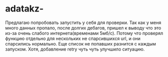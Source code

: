# adatakz-

Предлагаю попробовать запустить у себя для проверки.
Так как у меня много данных пропало, после долгих дебагов, пришел к выводу что это из-за очень слабого интернета(временами 5мб/с).
Потому что проверял функцию отдельно для нескольких не спарсившихся url, и они спарсились нормально. Еще список не попавших разнится с каждым запуском.
Хотя, добавление retry чуть чуть улучшило ситуацию.
